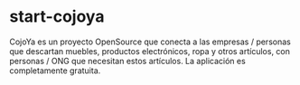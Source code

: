 # start-cojoya
CojoYa es un proyecto OpenSource que conecta a las empresas / personas que descartan muebles, productos electrónicos, ropa y otros artículos, con personas / ONG que necesitan estos artículos.  La aplicación es completamente gratuita.

